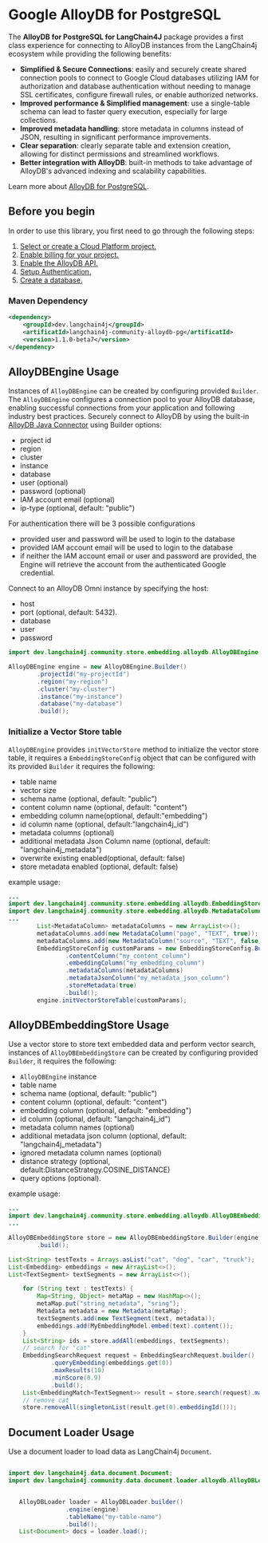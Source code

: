 # Google AlloyDB for PostgreSQL

The **AlloyDB for PostgreSQL for LangChain4J** package provides a first class experience for connecting to
AlloyDB instances from the LangChain4j ecosystem while providing the following benefits:

- **Simplified & Secure Connections**: easily and securely create shared connection pools to connect to Google Cloud databases utilizing IAM for authorization and database authentication without needing to manage SSL certificates, configure firewall rules, or enable authorized networks.
- **Improved performance & Simplified management**: use a single-table schema can lead to faster query execution, especially for large collections.
- **Improved metadata handling**: store metadata in columns instead of JSON, resulting in significant performance improvements.
- **Clear separation**: clearly separate table and extension creation, allowing for distinct permissions and streamlined workflows.
- **Better integration with AlloyDB**: built-in methods to take advantage of AlloyDB's advanced indexing and scalability capabilities.

Learn more about [AlloyDB for PostgreSQL](https://cloud.google.com/alloydb).

## Before you begin

In order to use this library, you first need to go through the following
steps:

1. [Select or create a Cloud Platform project.](https://console.cloud.google.com/project)
2. [Enable billing for your project.](https://cloud.google.com/billing/docs/how-to/modify-project#enable_billing_for_a_project)
3. [Enable the AlloyDB API.](https://console.cloud.google.com/flows/enableapi?apiid=alloydb.googleapis.com)
4. [Setup Authentication.](https://googleapis.dev/python/google-api-core/latest/auth.html)
5. [Create a database.](https://cloud.google.com/alloydb/docs/quickstart/create-and-connect)

### Maven Dependency

```xml
<dependency>
    <groupId>dev.langchain4j</groupId>
    <artificatId>langchain4j-community-alloydb-pg</artificatId>
    <version>1.1.0-beta7</version>
</dependency>
```

## AlloyDBEngine Usage

Instances of `AlloyDBEngine` can be created by configuring provided `Builder`. The `AlloyDBEngine` configures a connection pool to your AlloyDB database,
enabling successful connections from your application and following industry best practices.
Securely connect to AlloyDB by using the built-in [AlloyDB Java Connector](https://github.com/GoogleCloudPlatform/alloydb-java-connector/tree/main) using Builder
options:
 - project id
 - region
 - cluster
 - instance
 - database
 - user (optional)
 - password (optional)
 - IAM account email (optional)
 - ip-type (optional, default: "public")

For authentication there will be 3 possible configurations
- provided user and password will be used to login to the database
- provided IAM account email will be used to login to the database
- if neither the IAM account email or user and password are provided, the Engine will retrieve the account from the authenticated Google credential.

Connect to an AlloyDB Omni instance by specifying the host:
 - host
 - port (optional, default: 5432).
 - database
 - user
 - password

```java
import dev.langchain4j.community.store.embedding.alloydb.AlloyDBEngine;

AlloyDBEngine engine = new AlloyDBEngine.Builder()
        .projectId("my-projectId")
        .region("my-region")
        .cluster("my-cluster")
        .instance("my-instance")
        .database("my-database")
        .build();

```


### Initialize a Vector Store table
`AlloyDBEngine` provides `initVectorStore` method to initialize the vector store table, it requires a `EmbeddingStoreConfig` object that can be configured with its provided `Builder` it requires the following:
- table name
- vector size
- schema name (optional, default: "public")
- content column name (optional, default: "content")
- embedding column name(optional, default:"embedding")
- id column name (optional, default:"langchain4j_id")
- metadata columns (optional)
- additional metadata Json Column name (optional, default: "langchain4j_metadata")
- overwrite existing enabled(optional, default: false)
- store metadata enabled (optional, default: false)

example usage:

```java
...
import dev.langchain4j.community.store.embedding.alloydb.EmbeddingStoreConfig;
import dev.langchain4j.community.store.embedding.alloydb.MetadataColumn;
...
        List<MetadataColumn> metadataColumns = new ArrayList<>();
        metadataColumns.add(new MetadataColumn("page", "TEXT", true));
        metadataColumns.add(new MetadataColumn("source", "TEXT", false));
        EmbeddingStoreConfig customParams = new EmbeddingStoreConfig.Builder("MY_TABLE_NAME", 768)
                .contentColumn("my_content_column")
                .embeddingColumn("my_embedding_column")
                .metadataColumns(metadataColumns)
                .metadataJsonColumn("my_metadata_json_column")
                .storeMetadata(true)
                .build();
        engine.initVectorStoreTable(customParams);
```

## AlloyDBEmbeddingStore Usage

Use a vector store to store text embedded data and perform vector search, instances of `AlloyDBEmbeddingStore` can be created by configuring provided `Builder`, it requires the following:
- `AlloyDBEngine` instance
- table name
- schema name (optional, default: "public")
- content column (optional, default: "content")
- embedding column (optional, default: "embedding")
- id column (optional, default: "langchain4j_id")
- metadata column names (optional)
- additional metadata json column (optional, default: "langchain4j_metadata")
- ignored metadata column names (optional)
- distance strategy (optional, default:DistanceStrategy.COSINE_DISTANCE)
- query options (optional).

example usage:

```java
...
import dev.langchain4j.community.store.embedding.alloydb.AlloyDBEmbeddingStore;
...

AlloyDBEmbeddingStore store = new AlloyDBEmbeddingStore.Builder(engine, TABLE_NAME)
        .build();

List<String> testTexts = Arrays.asList("cat", "dog", "car", "truck");
List<Embedding> embeddings = new ArrayList<>();
List<TextSegment> textSegments = new ArrayList<>();

    for (String text : testTexts) {
        Map<String, Object> metaMap = new HashMap<>();
        metaMap.put("string_metadata", "sring");
        Metadata metadata = new Metadata(metaMap);
        textSegments.add(new TextSegment(text, metadata));
        embeddings.add(MyEmbeddingModel.embed(text).content());
    }
    List<String> ids = store.addAll(embeddings, textSegments);
    // search for "cat"
    EmbeddingSearchRequest request = EmbeddingSearchRequest.builder()
            .queryEmbedding(embeddings.get(0))
            .maxResults(10)
            .minScore(0.9)
            .build();
    List<EmbeddingMatch<TextSegment>> result = store.search(request).matches();
    // remove cat
    store.removeAll(singletonList(result.get(0).embeddingId()));

```

## Document Loader Usage

Use a document loader to load data as LangChain4j `Document`.

```java

import dev.langchain4j.data.document.Document;
import dev.langchain4j.community.data.document.loader.alloydb.AlloyDBLoader;


   AlloyDBLoader loader = AlloyDBLoader.builder()
                .engine(engine)
                .tableName("my-table-name")
                .build();
   List<Document> docs = loader.load();

   ```
